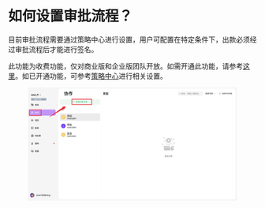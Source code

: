 # 如何设置审批流程？

目前审批流程需要通过策略中心进行设置，用户可配置在特定条件下，出款必须经过审批流程后才能进行签名。

此功能为收费功能，仅对商业版和企业版团队开放。如需开通此功能，请参考[这里](https://support.Nexa.com/Nexa-wallet-guide/zh-cn/accountmanagement/bill_and_payment/feature_activation)。如已开通功能，可参考[策略中心](https://support.Nexa.com/Nexa-wallet-guide/zh-cn/risk_management/policy_engine)进行相关设置。

<figure>     <img          src="../images/Snipaste_2025-08-21_16-05-56.png"          width="900"          height="auto"     > </figure>
